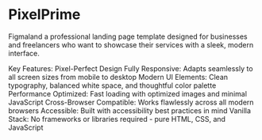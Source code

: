 # PixelPrime 
Figmaland a professional landing page template designed for businesses and freelancers who want to showcase their services with a sleek, modern interface.

Key Features:
Pixel-Perfect Design
Fully Responsive: Adapts seamlessly to all screen sizes from mobile to desktop
Modern UI Elements: Clean typography, balanced white space, and thoughtful color palette
Performance Optimized: Fast loading with optimized images and minimal JavaScript
Cross-Browser Compatible: Works flawlessly across all modern browsers
Accessible: Built with accessibility best practices in mind
Vanilla Stack: No frameworks or libraries required - pure HTML, CSS, and JavaScript
